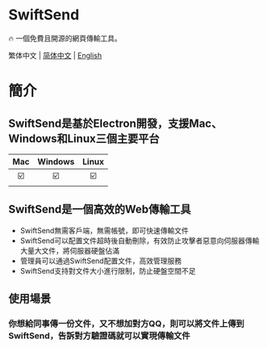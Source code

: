 # SwiftSend

🔥 一個免費且開源的網頁傳輸工具。

繁体中文 | [简体中文](./README_CH.md) | [English](./README.md)

# 簡介
## SwiftSend是基於Electron開發，支援Mac、Windows和Linux三個主要平台

| Mac | Windows | Linux |
| :---: | :-------: | :-----: |
| ☑️ | ☑️ | ☑️ |

## SwiftSend是一個高效的Web傳輸工具
- SwiftSend無需客戶端，無需帳號，即可快速傳輸文件
- SwiftSend可以配置文件超時後自動刪除，有效防止攻擊者惡意向伺服器傳輸大量大文件，將伺服器硬盤佔滿
- 管理員可以通過SwiftSend配置文件，高效管理服務
- SwiftSend支持對文件大小進行限制，防止硬盤空間不足

## 使用場景
### 你想給同事傳一份文件，又不想加對方QQ，則可以將文件上傳到SwiftSend，告訴對方驗證碼就可以實現傳輸文件
